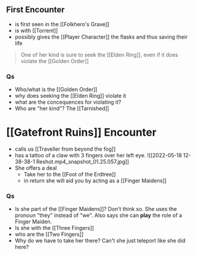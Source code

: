 ## First Encounter
- is first seen in the [[Folkhero's Grave]] 
- is with [[Torrent]]
- possibly gives the [[Player Character]] the flasks and thus saving their life

>One of her kind is sure to seek the [[Elden Ring]], even if it does violate the [[Golden Order]]

### Qs
- Who/what is the [[Golden Order]]
- why does seeking the [[Elden Ring]] violate it
- what are the concequences for violating it?
- Who are "her kind"?
  The [[Tarnished]]

# [[Gatefront Ruins]] Encounter
- calls us [[Traveller from beyond the fog]]
- has a tattoo of a claw with 3 fingers over her left eye.
![[2022-05-18 12-38-38-1 Reshot.mp4_snapshot_01.25.057.jpg]]
- She offers a deal
	- Take her to the [[Foot of the Erdtree]]
	- in return she will aid you by acting as a [[Finger Maidens]]

### Qs 
- Is she part of the [[Finger Maidens]]?
  Don't think so. She uses the pronoun "they" instead of "we". Also says she can **play** the role of a Finger Maiden.
- Is she with the [[Three Fingers]]
- who are the [[Two Fingers]]
-  Why do we have to take her there? Can't she just teleport like she did here?